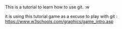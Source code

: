 This is a tutorial to learn how to use git.
:w

it is using this tutorial game as a excuse to play with git :
https://www.w3schools.com/graphics/game_intro.asp

